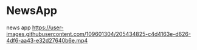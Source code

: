 # NewsApp
news app
https://user-images.githubusercontent.com/109601304/205434825-c4d4163e-d626-4df6-aa43-e32d27640b6e.mp4

